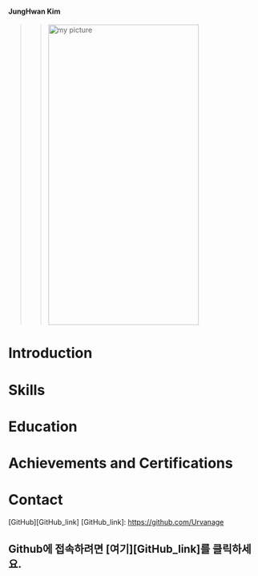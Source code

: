 #### JungHwan Kim
>> <img src = "./figure/picture" width="300px" height="600px" title="my picture"/>


# Introduction

# Skills

# Education

# Achievements and Certifications

# Contact

[GitHub][GitHub_link]
[GitHub_link]: https://github.com/Urvanage

## Github에 접속하려면 [여기][GitHub_link]를 클릭하세요.
